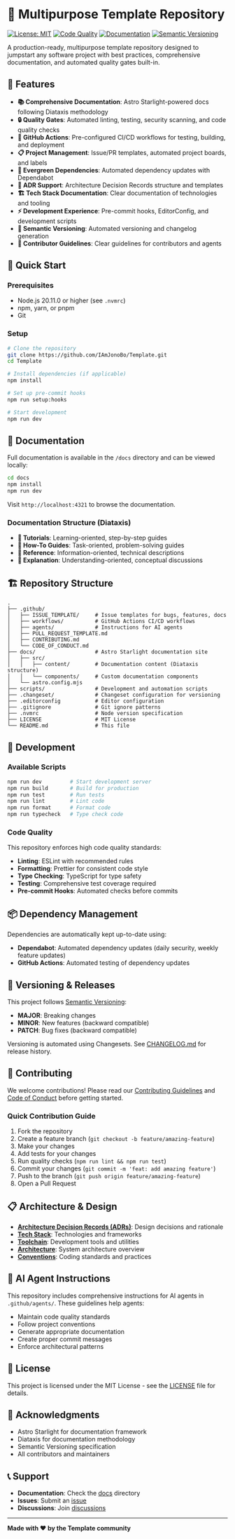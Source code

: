 # 🚀 Multipurpose Template Repository

[![License: MIT](https://img.shields.io/badge/License-MIT-yellow.svg)](https://opensource.org/licenses/MIT)
[![Code Quality](https://img.shields.io/badge/code%20quality-A+-brightgreen.svg)]()
[![Documentation](https://img.shields.io/badge/docs-Astro%20Starlight-blueviolet.svg)]()
[![Semantic Versioning](https://img.shields.io/badge/semver-2.0.0-blue.svg)](https://semver.org/)

A production-ready, multipurpose template repository designed to jumpstart any software project with best practices, comprehensive documentation, and automated quality gates built-in.

## 🌟 Features

- **📚 Comprehensive Documentation**: Astro Starlight-powered docs following Diataxis methodology
- **🔒 Quality Gates**: Automated linting, testing, security scanning, and code quality checks
- **🤖 GitHub Actions**: Pre-configured CI/CD workflows for testing, building, and deployment
- **📋 Project Management**: Issue/PR templates, automated project boards, and labels
- **🔄 Evergreen Dependencies**: Automated dependency updates with Dependabot
- **📝 ADR Support**: Architecture Decision Records structure and templates
- **🏗️ Tech Stack Documentation**: Clear documentation of technologies and tooling
- **⚡ Development Experience**: Pre-commit hooks, EditorConfig, and development scripts
- **🎯 Semantic Versioning**: Automated versioning and changelog generation
- **👥 Contributor Guidelines**: Clear guidelines for contributors and agents

## 🚀 Quick Start

### Prerequisites

- Node.js 20.11.0 or higher (see `.nvmrc`)
- npm, yarn, or pnpm
- Git

### Setup

```bash
# Clone the repository
git clone https://github.com/IAmJonoBo/Template.git
cd Template

# Install dependencies (if applicable)
npm install

# Set up pre-commit hooks
npm run setup:hooks

# Start development
npm run dev
```

## 📖 Documentation

Full documentation is available in the `/docs` directory and can be viewed locally:

```bash
cd docs
npm install
npm run dev
```

Visit `http://localhost:4321` to browse the documentation.

### Documentation Structure (Diataxis)

- **📘 Tutorials**: Learning-oriented, step-by-step guides
- **📗 How-To Guides**: Task-oriented, problem-solving guides
- **📙 Reference**: Information-oriented, technical descriptions
- **📕 Explanation**: Understanding-oriented, conceptual discussions

## 🏗️ Repository Structure

```
.
├── .github/
│   ├── ISSUE_TEMPLATE/     # Issue templates for bugs, features, docs
│   ├── workflows/          # GitHub Actions CI/CD workflows
│   ├── agents/             # Instructions for AI agents
│   ├── PULL_REQUEST_TEMPLATE.md
│   ├── CONTRIBUTING.md
│   └── CODE_OF_CONDUCT.md
├── docs/                   # Astro Starlight documentation site
│   ├── src/
│   │   ├── content/        # Documentation content (Diataxis structure)
│   │   └── components/     # Custom documentation components
│   └── astro.config.mjs
├── scripts/                # Development and automation scripts
├── .changeset/             # Changeset configuration for versioning
├── .editorconfig           # Editor configuration
├── .gitignore              # Git ignore patterns
├── .nvmrc                  # Node version specification
├── LICENSE                 # MIT License
└── README.md               # This file
```

## 🔧 Development

### Available Scripts

```bash
npm run dev         # Start development server
npm run build       # Build for production
npm run test        # Run tests
npm run lint        # Lint code
npm run format      # Format code
npm run typecheck   # Type check code
```

### Code Quality

This repository enforces high code quality standards:

- **Linting**: ESLint with recommended rules
- **Formatting**: Prettier for consistent code style
- **Type Checking**: TypeScript for type safety
- **Testing**: Comprehensive test coverage required
- **Pre-commit Hooks**: Automated checks before commits

## 📦 Dependency Management

Dependencies are automatically kept up-to-date using:

- **Dependabot**: Automated dependency updates (daily security, weekly feature updates)
- **GitHub Actions**: Automated testing of dependency updates

## 🔄 Versioning & Releases

This project follows [Semantic Versioning](https://semver.org/):

- **MAJOR**: Breaking changes
- **MINOR**: New features (backward compatible)
- **PATCH**: Bug fixes (backward compatible)

Versioning is automated using Changesets. See [CHANGELOG.md](./CHANGELOG.md) for release history.

## 🤝 Contributing

We welcome contributions! Please read our [Contributing Guidelines](.github/CONTRIBUTING.md) and [Code of Conduct](.github/CODE_OF_CONDUCT.md) before getting started.

### Quick Contribution Guide

1. Fork the repository
2. Create a feature branch (`git checkout -b feature/amazing-feature`)
3. Make your changes
4. Add tests for your changes
5. Run quality checks (`npm run lint && npm run test`)
6. Commit your changes (`git commit -m 'feat: add amazing feature'`)
7. Push to the branch (`git push origin feature/amazing-feature`)
8. Open a Pull Request

## 📋 Architecture & Design

- **[Architecture Decision Records (ADRs)](./docs/src/content/docs/reference/adr/)**: Design decisions and rationale
- **[Tech Stack](./docs/src/content/docs/reference/tech-stack.md)**: Technologies and frameworks
- **[Toolchain](./docs/src/content/docs/reference/toolchain.md)**: Development tools and utilities
- **[Architecture](./docs/src/content/docs/explanation/architecture.md)**: System architecture overview
- **[Conventions](./docs/src/content/docs/reference/conventions.md)**: Coding standards and practices

## 🤖 AI Agent Instructions

This repository includes comprehensive instructions for AI agents in `.github/agents/`. These guidelines help agents:

- Maintain code quality standards
- Follow project conventions
- Generate appropriate documentation
- Create proper commit messages
- Enforce architectural patterns

## 📜 License

This project is licensed under the MIT License - see the [LICENSE](LICENSE) file for details.

## 🙏 Acknowledgments

- Astro Starlight for documentation framework
- Diataxis for documentation methodology
- Semantic Versioning specification
- All contributors and maintainers

## 📞 Support

- **Documentation**: Check the [docs](./docs) directory
- **Issues**: Submit an [issue](https://github.com/IAmJonoBo/Template/issues)
- **Discussions**: Join [discussions](https://github.com/IAmJonoBo/Template/discussions)

---

**Made with ❤️ by the Template community**